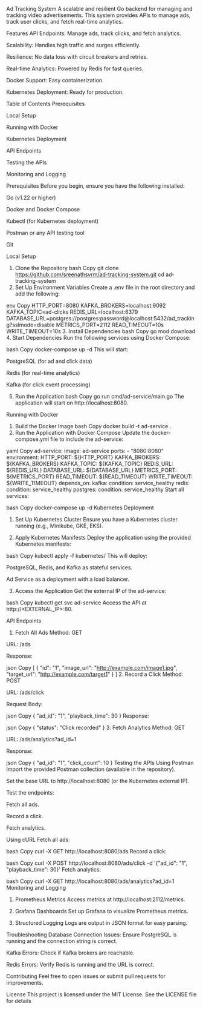 Ad Tracking System
A scalable and resilient Go backend for managing and tracking video advertisements. This system provides APIs to manage ads, track user clicks, and fetch real-time analytics.

Features
API Endpoints: Manage ads, track clicks, and fetch analytics.

Scalability: Handles high traffic and surges efficiently.

Resilience: No data loss with circuit breakers and retries.

Real-time Analytics: Powered by Redis for fast queries.

Docker Support: Easy containerization.

Kubernetes Deployment: Ready for production.

Table of Contents
Prerequisites

Local Setup

Running with Docker

Kubernetes Deployment

API Endpoints

Testing the APIs

Monitoring and Logging

Prerequisites
Before you begin, ensure you have the following installed:

Go (v1.22 or higher)

Docker and Docker Compose

Kubectl (for Kubernetes deployment)

Postman or any API testing tool

Git

Local Setup
1. Clone the Repository
bash
Copy
git clone https://github.com/sreenathsvrm/ad-tracking-system.git
cd ad-tracking-system
2. Set Up Environment Variables
Create a .env file in the root directory and add the following:

env
Copy
HTTP_PORT=8080
KAFKA_BROKERS=localhost:9092
KAFKA_TOPIC=ad-clicks
REDIS_URL=localhost:6379
DATABASE_URL=postgres://postgres:password@localhost:5432/ad_tracking?sslmode=disable
METRICS_PORT=2112
READ_TIMEOUT=10s
WRITE_TIMEOUT=10s
3. Install Dependencies
bash
Copy
go mod download
4. Start Dependencies
Run the following services using Docker Compose:

bash
Copy
docker-compose up -d
This will start:

PostgreSQL (for ad and click data)

Redis (for real-time analytics)

Kafka (for click event processing)

5. Run the Application
bash
Copy
go run cmd/ad-service/main.go
The application will start on http://localhost:8080.

Running with Docker
1. Build the Docker Image
bash
Copy
docker build -t ad-service .
2. Run the Application with Docker Compose
Update the docker-compose.yml file to include the ad-service:

yaml
Copy
ad-service:
  image: ad-service
  ports:
    - "8080:8080"
  environment:
    HTTP_PORT: ${HTTP_PORT}
    KAFKA_BROKERS: ${KAFKA_BROKERS}
    KAFKA_TOPIC: ${KAFKA_TOPIC}
    REDIS_URL: ${REDIS_URL}
    DATABASE_URL: ${DATABASE_URL}
    METRICS_PORT: ${METRICS_PORT}
    READ_TIMEOUT: ${READ_TIMEOUT}
    WRITE_TIMEOUT: ${WRITE_TIMEOUT}
  depends_on:
    kafka:
      condition: service_healthy
    redis:
      condition: service_healthy
    postgres:
      condition: service_healthy
Start all services:

bash
Copy
docker-compose up -d
Kubernetes Deployment
1. Set Up Kubernetes Cluster
Ensure you have a Kubernetes cluster running (e.g., Minikube, GKE, EKS).

2. Apply Kubernetes Manifests
Deploy the application using the provided Kubernetes manifests:

bash
Copy
kubectl apply -f kubernetes/
This will deploy:

PostgreSQL, Redis, and Kafka as stateful services.

Ad Service as a deployment with a load balancer.

3. Access the Application
Get the external IP of the ad-service:

bash
Copy
kubectl get svc ad-service
Access the API at http://<EXTERNAL_IP>:80.

API Endpoints
1. Fetch All Ads
Method: GET

URL: /ads

Response:

json
Copy
[
  {
    "id": "1",
    "image_url": "http://example.com/image1.jpg",
    "target_url": "http://example.com/target1"
  }
]
2. Record a Click
Method: POST

URL: /ads/click

Request Body:

json
Copy
{
  "ad_id": "1",
  "playback_time": 30
}
Response:

json
Copy
{
  "status": "Click recorded"
}
3. Fetch Analytics
Method: GET

URL: /ads/analytics?ad_id=1

Response:

json
Copy
{
  "ad_id": "1",
  "click_count": 10
}
Testing the APIs
Using Postman
Import the provided Postman collection (available in the repository).

Set the base URL to http://localhost:8080 (or the Kubernetes external IP).

Test the endpoints:

Fetch all ads.

Record a click.

Fetch analytics.

Using cURL
Fetch all ads:

bash
Copy
curl -X GET http://localhost:8080/ads
Record a click:

bash
Copy
curl -X POST http://localhost:8080/ads/click -d '{"ad_id": "1", "playback_time": 30}'
Fetch analytics:

bash
Copy
curl -X GET http://localhost:8080/ads/analytics?ad_id=1
Monitoring and Logging
1. Prometheus Metrics
Access metrics at http://localhost:2112/metrics.

2. Grafana Dashboards
Set up Grafana to visualize Prometheus metrics.

3. Structured Logging
Logs are output in JSON format for easy parsing.

Troubleshooting
Database Connection Issues: Ensure PostgreSQL is running and the connection string is correct.

Kafka Errors: Check if Kafka brokers are reachable.

Redis Errors: Verify Redis is running and the URL is correct.

Contributing
Feel free to open issues or submit pull requests for improvements.

License
This project is licensed under the MIT License. See the LICENSE file for details
